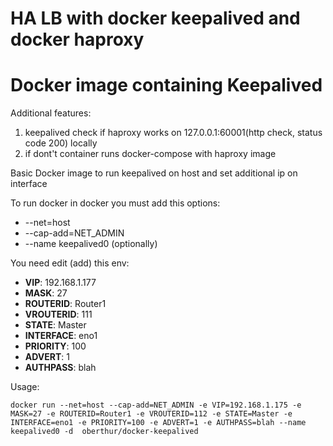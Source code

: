 # HA LB with docker keepalived and docker haproxy
# Docker image containing Keepalived

Additional features:
1) keepalived check if haproxy works on 127.0.0.1:60001(http check, status code 200) locally
2) if dont't container runs docker-compose with haproxy image

Basic Docker image to run keepalived on host and set additional ip on interface

To run docker in docker you must add this options:
- --net=host
- --cap-add=NET_ADMIN
- --name keepalived0 (optionally)

You need edit (add) this env:
- **VIP**: 192.168.1.177
- **MASK**: 27
- **ROUTERID**: Router1
- **VROUTERID**: 111
- **STATE**: Master
- **INTERFACE**: eno1
- **PRIORITY**: 100
- **ADVERT**: 1
- **AUTHPASS**: blah

Usage:
```
docker run --net=host --cap-add=NET_ADMIN -e VIP=192.168.1.175 -e MASK=27 -e ROUTERID=Router1 -e VROUTERID=112 -e STATE=Master -e INTERFACE=eno1 -e PRIORITY=100 -e ADVERT=1 -e AUTHPASS=blah --name keepalived0 -d  oberthur/docker-keepalived  
```
